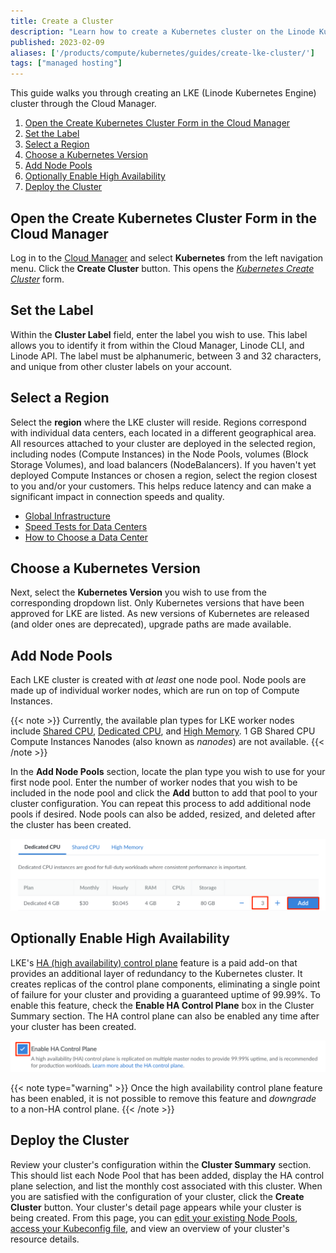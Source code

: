 ```yaml
---
title: Create a Cluster
description: "Learn how to create a Kubernetes cluster on the Linode Kubernetes Engine (LKE)."
published: 2023-02-09
aliases: ['/products/compute/kubernetes/guides/create-lke-cluster/']
tags: ["managed hosting"]
---
```


This guide walks you through creating an LKE (Linode Kubernetes Engine) cluster through the Cloud Manager.

1. [Open the Create Kubernetes Cluster Form in the Cloud Manager](#open-the-create-kubernetes-cluster-form-in-the-cloud-manager)
1. [Set the Label](#set-the-label)
1. [Select a Region](#select-a-region)
1. [Choose a Kubernetes Version](#choose-a-kubernetes-version)
1. [Add Node Pools](#add-node-pools)
1. [Optionally Enable High Availability](#optionally-enable-high-availability)
1. [Deploy the Cluster](#deploy-the-cluster)

## Open the Create Kubernetes Cluster Form in the Cloud Manager

Log in to the [Cloud Manager](https://cloud.linode.com/) and select **Kubernetes** from the left navigation menu. Click the **Create Cluster** button. This opens the *[Kubernetes Create Cluster](https://cloud.linode.com/kubernetes/create)* form.

## Set the Label

Within the **Cluster Label** field, enter the label you wish to use. This label allows you to identify it from within the Cloud Manager, Linode CLI, and Linode API. The label must be alphanumeric, between 3 and 32 characters, and unique from other cluster labels on your account.

## Select a Region

Select the **region** where the LKE cluster will reside. Regions correspond with individual data centers, each located in a different geographical area. All resources attached to your cluster are deployed in the selected region, including nodes (Compute Instances) in the Node Pools, volumes (Block Storage Volumes), and load balancers (NodeBalancers). If you haven't yet deployed Compute Instances or chosen a region, select the region closest to you and/or your customers. This helps reduce latency and can make a significant impact in connection speeds and quality.

- [Global Infrastructure](https://www.linode.com/global-infrastructure/)
- [Speed Tests for Data Centers](https://www.linode.com/speed-test/)
- [How to Choose a Data Center](/docs/products/platform/get-started/guides/choose-a-data-center/)

## Choose a Kubernetes Version

Next, select the **Kubernetes Version** you wish to use from the corresponding dropdown list. Only Kubernetes versions that have been approved for LKE are listed. As new versions of Kubernetes are released (and older ones are deprecated), upgrade paths are made available.

## Add Node Pools

Each LKE cluster is created with *at least* one node pool. Node pools are made up of individual worker nodes, which are run on top of Compute Instances.

{{< note >}}
Currently, the available plan types for LKE worker nodes include [Shared CPU](/docs/products/compute/compute-instances/plans/choosing-a-plan/#shared-cpu-instances), [Dedicated CPU](/docs/products/compute/compute-instances/plans/choosing-a-plan/#dedicated-cpu-instances), and [High Memory](/docs/products/compute/compute-instances/plans/choosing-a-plan/#high-memory-instances). 1 GB Shared CPU Compute Instances Nanodes (also known as *nanodes*) are not available.
{{< /note >}}

In the **Add Node Pools** section, locate the plan type you wish to use for your first node pool. Enter the number of worker nodes that you wish to be included in the node pool and click the **Add** button to add that pool to your cluster configuration. You can repeat this process to add additional node pools if desired. Node pools can also be added, resized, and deleted after the cluster has been created.

![Screenshot of the Add Node Pools section during cluster creation](create-cluster-add-node-pools.png)

## Optionally Enable High Availability

LKE's [HA (high availability) control plane](/docs/products/compute/kubernetes/guides/high-availability-control-plane/) feature is a paid add-on that provides an additional layer of redundancy to the Kubernetes cluster. It creates replicas of the control plane components, eliminating a single point of failure for your cluster and providing a guaranteed uptime of 99.99%. To enable this feature, check the **Enable HA Control Plane** box in the Cluster Summary section. The HA control plane can also be enabled any time after your cluster has been created.

![Screenshot of the Enable HA toggle during cluster creation](create-cluster-enable-ha.png)

{{< note type="warning" >}}
Once the high availability control plane feature has been enabled, it is not possible to remove this feature and *downgrade* to a non-HA control plane.
{{< /note >}}

## Deploy the Cluster

Review your cluster's configuration within the **Cluster Summary** section. This should list each Node Pool that has been added, display the HA control plane selection, and list the monthly cost associated with this cluster. When you are satisfied with the configuration of your cluster, click the **Create Cluster** button. Your cluster's detail page appears while your cluster is being created. From this page, you can [edit your existing Node Pools](/docs/products/compute/kubernetes/guides/manage-node-pools/), [access your Kubeconfig file](/docs/products/compute/kubernetes/guides/kubectl/), and view an overview of your cluster's resource details.